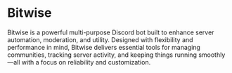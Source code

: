# Bitwise
Bitwise is a powerful multi-purpose Discord bot built to enhance server automation, moderation, and utility. Designed with flexibility and performance in mind, Bitwise delivers essential tools for managing communities, tracking server activity, and keeping things running smoothly—all with a focus on reliability and customization.
